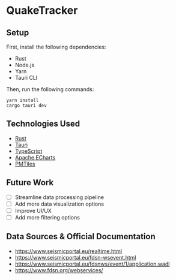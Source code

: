 # QuakeTracker

## Setup

First, install the following dependencies:

- Rust
- Node.js
- Yarn
- Tauri CLI

Then, run the following commands:

```shell
yarn install
cargo tauri dev
```

## Technologies Used

- [Rust](https://www.rust-lang.org/)
- [Tauri](https://tauri.app/)
- [TypeScript](https://www.typescriptlang.org/)
- [Apache ECharts](https://echarts.apache.org)
- [PMTiles](https://protomaps.com/)

## Future Work

- [ ] Streamline data processing pipeline
- [ ] Add more data visualization options
- [ ] Improve UI/UX
- [ ] Add more filtering options

## Data Sources & Official Documentation

- https://www.seismicportal.eu/realtime.html
- https://www.seismicportal.eu/fdsn-wsevent.html
- https://www.seismicportal.eu/fdsnws/event/1/application.wadl
- https://www.fdsn.org/webservices/